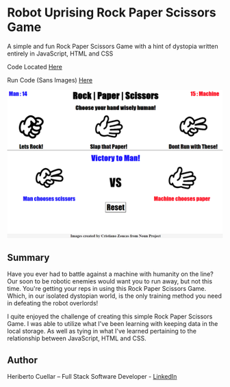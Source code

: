 # Robot Uprising Rock Paper Scissors Game
A simple and fun Rock Paper Scissors Game with a hint of dystopia written entirely in JavaScript, HTML and CSS

Code Located [Here](https://github.com/hcuellar-coder/Rock-Paper-Scissors-Game)

Run Code (Sans Images) [Here](https://codepen.io/hcuellar-coder/pen/yLOVMGV)

![Todo App](./images/Rock-Paper-Scissors.png)

## Summary
Have you ever had to battle against a machine with humanity on the line? Our soon to be robotic enemies would want you to run away, but not this time. You're getting your reps in using this Rock Paper Scissors Game. Which, in our isolated dystopian world, is the only training method you need in defeating the robot overlords! 

I quite enjoyed the challenge of creating this simple Rock Paper Scissors Game. I was able to utilize what I've been learning with keeping data in the local storage. As well as tying in what I've learned pertaining to the relationship between JavaScript, HTML and CSS.

## Author
Heriberto Cuellar – Full Stack Software Developer - [LinkedIn](linkedin.com/in/heriberto-c-5aa11952)
